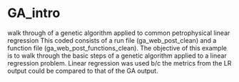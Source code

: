 # GA_intro
walk through of a genetic algorithm applied to common petrophysical linear regression
This coded consists of a run file (ga_web_post_clean) and a function file (ga_web_post_functions_clean).
The objective of this example is to walk through the basic steps of a genetic algorithm applied
to a linear regression problem. Linear regression was used b/c the metrics from the LR output could
be compared to that of the GA output.  

